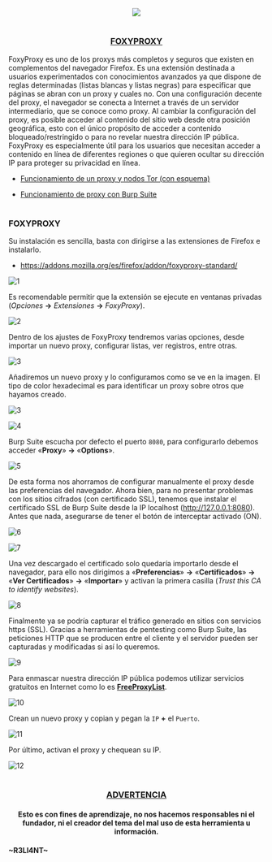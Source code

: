 <p align="center">
  <a href="https://github.com/DenverCoder1/readme-typing-svg"><img src="https://readme-typing-svg.herokuapp.com?size=19&color=13F700&lines=https://readme-typing-svg.herokuapp.com?font=Fira+Code&pause=1000&color=13F700&width=600&lines=Configurar+FoxyProxy+para+Burp+Suite+con+certificado+SSL"></a>
</p>

<h1 align="center"></h1>

<h3 align="center"><ins>FOXYPROXY</ins></h3>

FoxyProxy es uno de los proxys más completos y seguros que existen en complementos del navegador Firefox. Es una extensión destinada a usuarios experimentados con conocimientos avanzados ya que dispone de reglas determinadas (listas blancas y listas negras) para especificar que páginas se abran con un proxy y cuales no. Con una configuración decente del proxy, el navegador se conecta a Internet a través de un servidor intermediario, que se conoce como proxy. Al cambiar la configuración del proxy, es posible acceder al contenido del sitio web desde otra posición geográfica, esto con el único propósito de acceder a contenido bloqueado/restringido o para no revelar nuestra dirección IP pública. FoxyProxy es especialmente útil para los usuarios que necesitan acceder a contenido en línea de diferentes regiones o que quieren ocultar su dirección IP para proteger su privacidad en línea.

- <a href="https://github.com/R3LI4NT/articulos/blob/main/Seguridad/Anonimato/GNU-Linux/proxychains_tor.md">Funcionamiento de un proxy y nodos Tor (con esquema)</a>

- <a href="https://github.com/R3LI4NT/articulos/blob/main/Pentesting/WEB/fileUpload.md">Funcionamiento de proxy con Burp Suite</a>
 
<h1 align="center"></h1>

### FOXYPROXY

Su instalación es sencilla, basta con dirigirse a las extensiones de Firefox e instalarlo.

- https://addons.mozilla.org/es/firefox/addon/foxyproxy-standard/

![1](https://user-images.githubusercontent.com/75953873/212214528-62b6add9-fa9b-4cb3-8fa0-2fe3159308f1.png)

Es recomendable permitir que la extensión se ejecute en ventanas privadas (_Opciones_ **->** _Extensiones_ **->** _FoxyProxy_).

![2](https://user-images.githubusercontent.com/75953873/212215729-c57b191f-50d2-4ba6-9a65-7abcd43b6131.png)

Dentro de los ajustes de FoxyProxy tendremos varias opciones, desde importar un nuevo proxy, configurar listas, ver registros, entre otras.

![3](https://user-images.githubusercontent.com/75953873/212216304-33bd5865-6adb-4a7e-99a2-973a468aca29.png)

Añadiremos un nuevo proxy y lo configuramos como se ve en la imagen. El tipo de color hexadecimal es para identificar un proxy sobre otros que hayamos creado.

![3](https://user-images.githubusercontent.com/75953873/212576414-3a011bfa-f22a-4bb5-bcdf-37442e2befab.png)

![4](https://user-images.githubusercontent.com/75953873/212576576-1c1b61a2-67f0-4934-afa8-7c6f0ad85108.png)

Burp Suite escucha por defecto el puerto `8080`, para configurarlo debemos acceder «**Proxy**» **->** «**Options**».

![5](https://user-images.githubusercontent.com/75953873/212576929-0c32f9eb-f5a4-4102-8c1f-3d265394e81a.png)

De esta forma nos ahorramos de configurar manualmente el proxy desde las preferencias del navegador. Ahora bien, para no presentar problemas con los sitios cifrados (con certificado SSL), tenemos que instalar el certificado SSL de Burp Suite desde la IP localhost (http://127.0.0.1:8080). Antes que nada, asegurarse de tener el botón de interceptar activado (ON).

![6](https://user-images.githubusercontent.com/75953873/212577326-76b5d35e-1dc1-4d8f-b57e-834e882e7d7a.png)

![7](https://user-images.githubusercontent.com/75953873/212577399-9251c23d-a4a2-4ec1-9024-ab898c8de268.png)

Una vez descargado el certificado solo quedaría importarlo desde el navegador, para ello nos dirigimos a «**Preferencias**» **->** «**Certificados**» **->** «**Ver Certificados**» **->** «**Importar**» y activan la primera casilla (_Trust this CA to identify websites_).

![8](https://user-images.githubusercontent.com/75953873/212577663-50c2b092-beaa-4bd4-aa39-1a842940335d.png)

Finalmente ya se podría capturar el tráfico generado en sitios con servicios https (SSL). Gracias a herramientas de pentesting como Burp Suite, las peticiones HTTP que se producen entre el cliente y el servidor pueden ser capturadas y modificadas si así lo queremos.

![9](https://user-images.githubusercontent.com/75953873/212578614-3cc978f1-9e4e-48a2-a428-fd4427b7ced6.png)

Para enmascar nuestra dirección IP pública podemos utilizar servicios gratuitos en Internet como lo es <a href="https://www.freeproxylists.net/">**FreeProxyList**</a>.

![10](https://user-images.githubusercontent.com/75953873/212580621-e12a0464-1445-432a-ba09-60caf5e40dc2.png)

Crean un nuevo proxy y copian y pegan la `IP` **+** el `Puerto`.

![11](https://user-images.githubusercontent.com/75953873/212580729-73acc124-5ce3-4305-988e-59062946b74f.png)

Por último, activan el proxy y chequean su IP.

![12](https://user-images.githubusercontent.com/75953873/212580809-405f87b8-8440-4641-8064-8b7191360977.png)


<h1 align="center"></h1>

<h3 align="center"><ins>ADVERTENCIA<ins></h3>

<h4 align="center">Esto es con fines de aprendizaje, no nos hacemos responsables ni el fundador, ni el creador del tema del mal uso de esta herramienta u información.</h4>



#### ~R3LI4NT~
